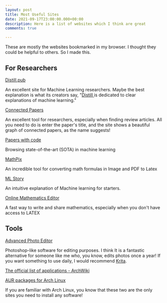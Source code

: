 ```yaml
---
layout: post
title: Most Useful Sites
date: 2021-09-17T23:00:00.000+00:00
description: Here is a list of websites which I think are great
comments: true

---
```

These are mostly the websites bookmarked in my browser. I thought they could be helpful to others. So I made this.

## For Researchers

[Distill.pub](https://distill.pub/)

An excellent site for Machine Learning researchers. Maybe the best explanation is what its creators say, "[Distill ](https://distill.pub/)is dedicated to clear explanations of machine learning."

[Connected Papers](http://connectedpapers.com "Connected Papers")

An excellent tool for researchers, especially when finding review articles. All you need to do is enter the paper's title, and the site shows a beautiful graph of connected papers, as the name suggests!

[Papers with code](https://paperswithcode.com)

Browsing state-of-the-art (SOTA) in machine learning

[MathPix](https://mathpix.com/)

An incredible tool for converting math formulas in Image and PDF to Latex

[ML Story](https://mlstory.org/)

An intuitive explanation of Machine learning for starters.

[Online Mathematics Editor](https://www.mathcha.io/)

A fast way to write and share mathematics, especially when you don't have access to LATEX

## Tools

[Advanced Photo Editor](https://photopea.com)

Photoshop-like software for editing purposes. I think It is a fantastic alternative for someone like me who, you know, edits photos once a year! If you want something to use daily, I would recommend [Krita](https://krita.org/en/).

[The official list of applications - ArchWiki](https://wiki.archlinux.org/title/List_of_applications)

[AUR packages for Arch Linux](https://aur.archlinux.org/packages/)

If you are familiar with Arch Linux, you know that these two are the only sites you need to install any software!